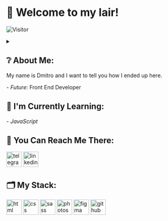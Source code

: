 <h1>&#128075; Welcome to my lair!</h1>

![Visitor](https://visitor-badge.laobi.icu/badge?page_id=d1mkn)

<details><summary><h2>&#10068; About Me:</h2>
<p>My name is Dmitro and I want to tell you how I ended up here.</summary> At the moment I am employed as a sales manager, but I am no longer interested in this. I want to create something new and work on interesting projects, I want my work to be enjoyable. Working in sales helped me level up my soft skills, but I think it's time to move on. Ever since my school years, I was interested in the design of computers, I liked to study articles about fixing software malfunctions, and I constantly experimented in this direction. In middle school, I helped a high school student with his website. At that time I did not take it seriously, it was curious and nothing more. But now you see me here and I'm ready to say that I intend to connect my life with development.</p><br></details>
- <i>Future:</i> Front End Developer <br>
<!-- - <i>Currently:</i> Trainee Front End Developer <br> -->

<h2>&#128214; I'm Currently Learning:</h2>
- <i>JavaScript</i>

<h2>&#128241; You Can Reach Me There:</h2>
<a href="https://t.me/d1mkn"><img width="40" src="https://cdn-icons-png.flaticon.com/512/3536/3536705.png" alt="telegram"></a> <a href="https://www.linkedin.com/in/dmytro-hubin-545697240/"><img width="40" src="https://cdn-icons-png.flaticon.com/512/1384/1384046.png" alt="linkedin"></a>

<h2>&#128450; My Stack:</h2>
<p align="left">
<img width="40" src="https://cdn-icons-png.flaticon.com/512/1/1840.png" alt="html"> 
<img width="40" src="https://cdn-icons-png.flaticon.com/512/2/2148.png" alt="css">
<img width="40" src="https://cdn-icons-png.flaticon.com/512/5968/5968403.png" alt="sass">
<img width="40" src="https://cdn-icons-png.flaticon.com/512/1/1781.png" alt="photoshop">
<img width="40" src="https://cdn-icons-png.flaticon.com/512/5968/5968719.png" alt="figma">
<img width="40" src="https://cdn-icons-png.flaticon.com/512/38/38401.png" alt="github">
</p>
